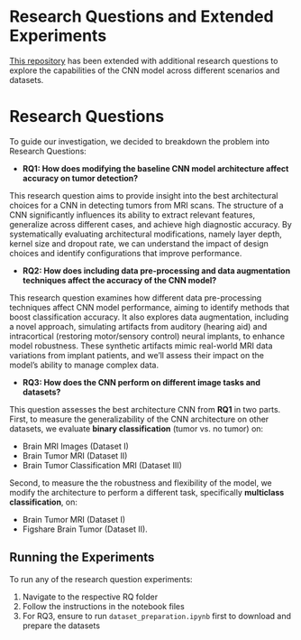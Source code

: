 # Research Questions and Extended Experiments

[This repository](https://github.com/MohamedAliHabib/Brain-Tumor-Detection) has been extended with additional research questions to explore the capabilities of the CNN model across different scenarios and datasets.

# Research Questions

To guide our investigation, we decided to breakdown the problem into Research Questions:

- **RQ1: How does modifying the baseline CNN model architecture affect accuracy on tumor detection?**

This research question aims to provide insight into the best architectural choices for a CNN in detecting tumors from MRI scans. The structure of a CNN significantly influences its ability to extract relevant features, generalize across different cases, and achieve high diagnostic accuracy. By systematically evaluating architectural modifications, namely layer depth, kernel size and dropout rate, we can understand the impact of design choices and identify configurations that improve performance. 
    
- **RQ2: How does including data pre-processing and data augmentation techniques affect the accuracy of the CNN model?**

This research question examines how different data pre-processing techniques affect CNN model performance, aiming to identify methods that boost classification accuracy. It also explores data augmentation, including a novel approach, simulating artifacts from auditory (hearing aid) and intracortical (restoring motor/sensory control) neural implants, to enhance model robustness. These synthetic artifacts mimic real-world MRI data variations from implant patients, and we’ll assess their impact on the model’s ability to manage complex data.


- **RQ3: How does the CNN perform on different image tasks and datasets?**

This question assesses the best architecture CNN from **RQ1** in two parts. First, to measure the generalizability of the CNN architecture on other datasets, we evaluate **binary classification** (tumor vs. no tumor) on:

- Brain MRI Images (Dataset I)
- Brain Tumor MRI (Dataset II)
- Brain Tumor Classification MRI (Dataset III)

Second, to measure the the robustness and flexibility of the model, we modify the architecture to perform a different task, specifically **multiclass classification**, on:

- Brain Tumor MRI (Dataset I)
- Figshare Brain Tumor (Dataset II).

## Running the Experiments
To run any of the research question experiments:
1. Navigate to the respective RQ folder
2. Follow the instructions in the notebook files
3. For RQ3, ensure to run `dataset_preparation.ipynb` first to download and prepare the datasets



